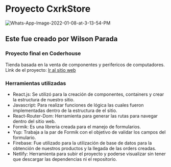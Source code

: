 <h1>Proyecto CxrkStore</h1>
<img src="https://i.ibb.co/T2dJJtY/Whats-App-Image-2022-01-08-at-3-13-54-PM.jpg" alt="Whats-App-Image-2022-01-08-at-3-13-54-PM" border="0">
<h2>Este fue creado por Wilson Parada</h2>
<h3>Proyecto final en Coderhouse</h3>
<span>Tienda basada en la venta de componentes y perifericos de computadores.<span>
<span>Link de el proyecto: <a href="https://cxrkstore.netlify.app" target="_blank">Ir al sitio web</a><span>
  <h3>Herramientas utilizadas</h3>
  <ul>
    <li>React.js: Se utilizó para la creación de componentes, containers y crear la estructura de nuestro sitio.</li>
    <li>Javascript: Para realizar funciones de lógica las cuales fueron implementadas dentro de la estructura de el sitio.</li>
    <li>React-Router-Dom: Herramienta para generar las rutas para navegar dentro del sitio web.</li>
    <li>Formik: Es una libreria creada para el manejo de formularios.</li>
    <li>Yup: Trabaja a la par de Formik con el objetivo de validar los campos del formulario.</li>
    <li>Firebase: Fue utilizado para la utilización de base de datos para la obtención de nuestros productos y la llegada de las orders creadas.</li>
    <li>Netlify: Herramienta para subir el proyecto y poderse visualizar sin tener que descargar las dependencias ni el repositorio.</li>
  </ul>
